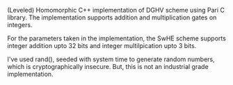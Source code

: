 (Leveled) Homomorphic C++ implementation of DGHV scheme using Pari C library.
The implementation supports addition and multiplication gates on integers.

For the parameters taken in the implementation, the SwHE scheme supports integer addition upto 32 bits and integer multilpication upto 3 bits.

I've used rand(), seeded with system time to generate random numbers, which is cryptographically insecure.
But, this is not an industrial grade implementation.
